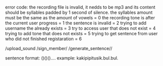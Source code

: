 error code:
    the recording file is invalid, it nedds to be mp3 and its content should
    be syllables padded by 1 second of silence. the syllables amount must be the same as the amount of vowels = 0
    the recording tone is after the current user progress = 1
    the sentence is invalid = 2
    trying to add username the already exists = 3
    try to access user that does not exist = 4
    trying to add tone that does not exists = 5
    trying to get sentence from user who did not finished registaration = 6

/upload_sound
/sign_member/<name>
/generate_sentence/<speaker>/<sentence>

sentence format:
(<tone><vowel>)(<tone><vowel>)(<tone><vowel>)....
example:
kakipipitusik.bul.bul.